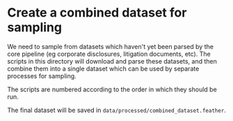 # Create a combined dataset for sampling

We need to sample from datasets which haven't yet been parsed by the core pipeline (eg corporate disclosures, litigation documents, etc). The scripts in this directory will download and parse these datasets, and then combine them into a single dataset which can be used by separate processes for sampling.

The scripts are numbered according to the order in which they should be run.

The final dataset will be saved in `data/processed/combined_dataset.feather`.
